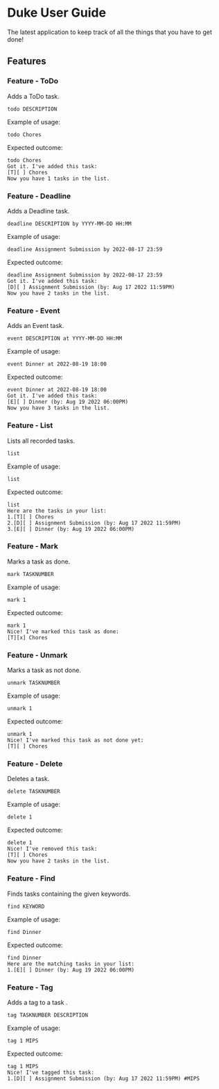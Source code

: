 # Duke User Guide

The latest application to keep track of all the things that you have to get done!
## Features 

### Feature - ToDo

Adds a ToDo task.

`todo DESCRIPTION`

Example of usage: 

`todo Chores`

Expected outcome:

```
todo Chores
Got it. I've added this task:
[T][ ] Chores
Now you have 1 tasks in the list.
```

### Feature - Deadline

Adds a Deadline task.

`deadline DESCRIPTION by YYYY-MM-DD HH:MM`

Example of usage: 

`deadline Assignment Submission by 2022-08-17 23:59`

Expected outcome:

```
deadline Assignment Submission by 2022-08-17 23:59
Got it. I've added this task:
[D][ ] Assignment Submission (by: Aug 17 2022 11:59PM)
Now you have 2 tasks in the list.
```

### Feature - Event

Adds an Event task.

`event DESCRIPTION at YYYY-MM-DD HH:MM`

Example of usage: 

`event Dinner at 2022-08-19 18:00`

Expected outcome:

```
event Dinner at 2022-08-19 18:00
Got it. I've added this task:
[E][ ] Dinner (by: Aug 19 2022 06:00PM)
Now you have 3 tasks in the list.
```

### Feature - List

Lists all recorded tasks.

`list`

Example of usage: 

`list`

Expected outcome:

```
list
Here are the tasks in your list:
1.[T][ ] Chores
2.[D][ ] Assignment Submission (by: Aug 17 2022 11:59PM)
3.[E][ ] Dinner (by: Aug 19 2022 06:00PM)
```

### Feature - Mark

Marks a task as done.

`mark TASKNUMBER`

Example of usage: 

`mark 1`

Expected outcome:

```
mark 1
Nice! I've marked this task as done:
[T][x] Chores
```

### Feature - Unmark

Marks a task as not done.

`unmark TASKNUMBER`

Example of usage: 

`unmark 1`

Expected outcome:

```
unmark 1
Nice! I've marked this task as not done yet:
[T][ ] Chores
```

### Feature - Delete

Deletes a task.

`delete TASKNUMBER`

Example of usage: 

`delete 1`

Expected outcome:

```
delete 1
Nice! I've removed this task:
[T][ ] Chores
Now you have 2 tasks in the list.
```

### Feature - Find

Finds tasks containing the given keywords.

`find KEYWORD`

Example of usage: 

`find Dinner`

Expected outcome:

```
find Dinner
Here are the matching tasks in your list:
1.[E][ ] Dinner (by: Aug 19 2022 06:00PM)
```

### Feature - Tag

Adds a tag to a task .

`tag TASKNUMBER DESCRIPTION`

Example of usage: 

`tag 1 MIPS`

Expected outcome:

```
tag 1 MIPS
Nice! I've tagged this task:
1.[D][ ] Assignment Submission (by: Aug 17 2022 11:59PM) #MIPS
```




